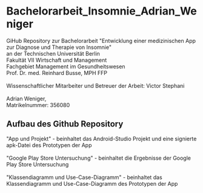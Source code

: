 # Bachelorarbeit_Insomnie_Adrian_Weniger

GiHub Repository zur Bachelorarbeit "Entwicklung einer medizinischen App zur Diagnose und Therapie von Insomnie"<br />
an der Technischen Universität Berlin<br />
Fakultät VII Wirtschaft und Management<br />
Fachgebiet Management im Gesundheitswesen<br />
Prof. Dr. med. Reinhard Busse, MPH FFP<br />
<br />
Wissenschaftlicher Mitarbeiter und Betreuer der Arbeit: Victor Stephani<br />
<br />
Adrian Weniger,<br />
Matrikelnummer: 356080<br />

## Aufbau des Github Repository

"App und Projekt" - beinhaltet das Android-Studio Projekt und eine signierte apk-Datei des Prototypen der App<br />
<br />
"Google Play Store Untersuchung" - beinhaltet die Ergebnisse der Google Play Store Untersuchung<br />
<br />
"Klassendiagramm und Use-Case-Diagramm" - beinhaltet das Klassendiagramm und Use-Case-Diagramm des Prototypen der App<br />
